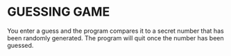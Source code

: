 <h1>GUESSING GAME</h1>

<p>You enter a guess and the program compares it to a secret number that has been randomly generated. The program will quit once the number has been guessed.</p>

